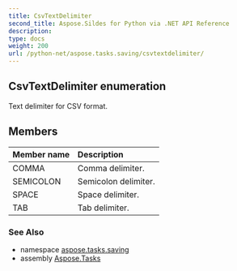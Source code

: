 ```yaml
---
title: CsvTextDelimiter
second_title: Aspose.Sildes for Python via .NET API Reference
description: 
type: docs
weight: 200
url: /python-net/aspose.tasks.saving/csvtextdelimiter/
---
```


## CsvTextDelimiter enumeration

Text delimiter for CSV format.

## Members
| Member name | Description |
| :- | :- |
|COMMA|Comma delimiter.|
|SEMICOLON|Semicolon delimiter.|
|SPACE|Space delimiter.|
|TAB|Tab delimiter.|

### See Also

* namespace [aspose.tasks.saving](/python-net/aspose.tasks.saving/)
* assembly [Aspose.Tasks](/tasks/python-net/)

